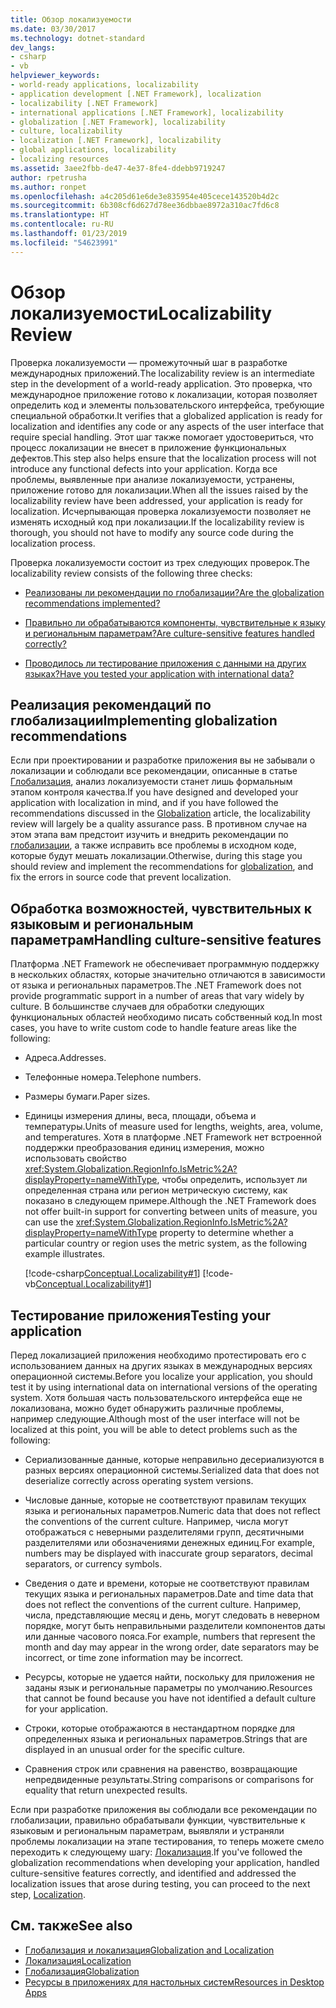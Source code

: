 ```yaml
---
title: Обзор локализуемости
ms.date: 03/30/2017
ms.technology: dotnet-standard
dev_langs:
- csharp
- vb
helpviewer_keywords:
- world-ready applications, localizability
- application development [.NET Framework], localization
- localizability [.NET Framework]
- international applications [.NET Framework], localizability
- globalization [.NET Framework], localizability
- culture, localizability
- localization [.NET Framework], localizability
- global applications, localizability
- localizing resources
ms.assetid: 3aee2fbb-de47-4e37-8fe4-ddebb9719247
author: rpetrusha
ms.author: ronpet
ms.openlocfilehash: a4c205d61e6de3e835954e405cece143520b4d2c
ms.sourcegitcommit: 6b308cf6d627d78ee36dbbae8972a310ac7fd6c8
ms.translationtype: HT
ms.contentlocale: ru-RU
ms.lasthandoff: 01/23/2019
ms.locfileid: "54623991"
---
```

# <a name="localizability-review"></a><span data-ttu-id="7f81f-102">Обзор локализуемости</span><span class="sxs-lookup"><span data-stu-id="7f81f-102">Localizability Review</span></span>
<span data-ttu-id="7f81f-103">Проверка локализуемости — промежуточный шаг в разработке международных приложений.</span><span class="sxs-lookup"><span data-stu-id="7f81f-103">The localizability review is an intermediate step in the development of a world-ready application.</span></span> <span data-ttu-id="7f81f-104">Это проверка, что международное приложение готово к локализации, которая позволяет определить код и элементы пользовательского интерфейса, требующие специальной обработки.</span><span class="sxs-lookup"><span data-stu-id="7f81f-104">It verifies that a globalized application is ready for localization and identifies any code or any aspects of the user interface that require special handling.</span></span> <span data-ttu-id="7f81f-105">Этот шаг также помогает удостовериться, что процесс локализации не внесет в приложение функциональных дефектов.</span><span class="sxs-lookup"><span data-stu-id="7f81f-105">This step also helps ensure that the localization process will not introduce any functional defects into your application.</span></span> <span data-ttu-id="7f81f-106">Когда все проблемы, выявленные при анализе локализуемости, устранены, приложение готово для локализации.</span><span class="sxs-lookup"><span data-stu-id="7f81f-106">When all the issues raised by the localizability review have been addressed, your application is ready for localization.</span></span> <span data-ttu-id="7f81f-107">Исчерпывающая проверка локализуемости позволяет не изменять исходный код при локализации.</span><span class="sxs-lookup"><span data-stu-id="7f81f-107">If the localizability review is thorough, you should not have to modify any source code during the localization process.</span></span>  
  
 <span data-ttu-id="7f81f-108">Проверка локализуемости состоит из трех следующих проверок.</span><span class="sxs-lookup"><span data-stu-id="7f81f-108">The localizability review consists of the following three checks:</span></span>  
  
-   [<span data-ttu-id="7f81f-109">Реализованы ли рекомендации по глобализации?</span><span class="sxs-lookup"><span data-stu-id="7f81f-109">Are the globalization recommendations implemented?</span></span>](#global)  
  
-   [<span data-ttu-id="7f81f-110">Правильно ли обрабатываются компоненты, чувствительные к языку и региональным параметрам?</span><span class="sxs-lookup"><span data-stu-id="7f81f-110">Are culture-sensitive features handled correctly?</span></span>](#culture)  
  
-   [<span data-ttu-id="7f81f-111">Проводилось ли тестирование приложения с данными на других языках?</span><span class="sxs-lookup"><span data-stu-id="7f81f-111">Have you tested your application with international data?</span></span>](#test)  
  
<a name="global"></a>   
## <a name="implementing-globalization-recommendations"></a><span data-ttu-id="7f81f-112">Реализация рекомендаций по глобализации</span><span class="sxs-lookup"><span data-stu-id="7f81f-112">Implementing globalization recommendations</span></span>  
 <span data-ttu-id="7f81f-113">Если при проектировании и разработке приложения вы не забывали о локализации и соблюдали все рекомендации, описанные в статье [Глобализация](../../../docs/standard/globalization-localization/globalization.md), анализ локализуемости станет лишь формальным этапом контроля качества.</span><span class="sxs-lookup"><span data-stu-id="7f81f-113">If you have designed and developed your application with localization in mind, and if you have followed the recommendations discussed in the [Globalization](../../../docs/standard/globalization-localization/globalization.md) article, the localizability review will largely be a quality assurance pass.</span></span> <span data-ttu-id="7f81f-114">В противном случае на этом этапа вам предстоит изучить и внедрить рекомендации по [глобализации](../../../docs/standard/globalization-localization/globalization.md), а также исправить все проблемы в исходном коде, которые будут мешать локализации.</span><span class="sxs-lookup"><span data-stu-id="7f81f-114">Otherwise, during this stage you should review and implement the recommendations for [globalization](../../../docs/standard/globalization-localization/globalization.md), and fix the errors in source code that prevent localization.</span></span>  
  
<a name="culture"></a>   
## <a name="handling-culture-sensitive-features"></a><span data-ttu-id="7f81f-115">Обработка возможностей, чувствительных к языковым и региональным параметрам</span><span class="sxs-lookup"><span data-stu-id="7f81f-115">Handling culture-sensitive features</span></span>  
 <span data-ttu-id="7f81f-116">Платформа .NET Framework не обеспечивает программную поддержку в нескольких областях, которые значительно отличаются в зависимости от языка и региональных параметров.</span><span class="sxs-lookup"><span data-stu-id="7f81f-116">The .NET Framework does not provide programmatic support in a number of areas that vary widely by culture.</span></span> <span data-ttu-id="7f81f-117">В большинстве случаев для обработки следующих функциональных областей необходимо писать собственный код.</span><span class="sxs-lookup"><span data-stu-id="7f81f-117">In most cases, you have to write custom code to handle feature areas like the following:</span></span>  
  
-   <span data-ttu-id="7f81f-118">Адреса.</span><span class="sxs-lookup"><span data-stu-id="7f81f-118">Addresses.</span></span>  
  
-   <span data-ttu-id="7f81f-119">Телефонные номера.</span><span class="sxs-lookup"><span data-stu-id="7f81f-119">Telephone numbers.</span></span>  
  
-   <span data-ttu-id="7f81f-120">Размеры бумаги.</span><span class="sxs-lookup"><span data-stu-id="7f81f-120">Paper sizes.</span></span>  
  
-   <span data-ttu-id="7f81f-121">Единицы измерения длины, веса, площади, объема и температуры.</span><span class="sxs-lookup"><span data-stu-id="7f81f-121">Units of measure used for lengths, weights, area, volume, and temperatures.</span></span> <span data-ttu-id="7f81f-122">Хотя в платформе .NET Framework нет встроенной поддержки преобразования единиц измерения, можно использовать свойство <xref:System.Globalization.RegionInfo.IsMetric%2A?displayProperty=nameWithType>, чтобы определить, использует ли определенная страна или регион метрическую систему, как показано в следующем примере.</span><span class="sxs-lookup"><span data-stu-id="7f81f-122">Although the .NET Framework does not offer built-in support for converting between units of measure, you can use the <xref:System.Globalization.RegionInfo.IsMetric%2A?displayProperty=nameWithType> property to determine whether a particular country or region uses the metric system, as the following example illustrates.</span></span>  
  
     [!code-csharp[Conceptual.Localizability#1](../../../samples/snippets/csharp/VS_Snippets_CLR/conceptual.localizability/cs/ismetric1.cs#1)]
     [!code-vb[Conceptual.Localizability#1](../../../samples/snippets/visualbasic/VS_Snippets_CLR/conceptual.localizability/vb/ismetric1.vb#1)]  
  
<a name="test"></a>   
## <a name="testing-your-application"></a><span data-ttu-id="7f81f-123">Тестирование приложения</span><span class="sxs-lookup"><span data-stu-id="7f81f-123">Testing your application</span></span>  
 <span data-ttu-id="7f81f-124">Перед локализацией приложения необходимо протестировать его с использованием данных на других языках в международных версиях операционной системы.</span><span class="sxs-lookup"><span data-stu-id="7f81f-124">Before you localize your application, you should test it by using international data on international versions of the operating system.</span></span> <span data-ttu-id="7f81f-125">Хотя большая часть пользовательского интерфейса еще не локализована, можно будет обнаружить различные проблемы, например следующие.</span><span class="sxs-lookup"><span data-stu-id="7f81f-125">Although most of the user interface will not be localized at this point, you will be able to detect problems such as the following:</span></span>  
  
-   <span data-ttu-id="7f81f-126">Сериализованные данные, которые неправильно десериализуются в разных версиях операционной системы.</span><span class="sxs-lookup"><span data-stu-id="7f81f-126">Serialized data that does not deserialize correctly across operating system versions.</span></span>  
  
-   <span data-ttu-id="7f81f-127">Числовые данные, которые не соответствуют правилам текущих языка и региональных параметров.</span><span class="sxs-lookup"><span data-stu-id="7f81f-127">Numeric data that does not reflect the conventions of the current culture.</span></span> <span data-ttu-id="7f81f-128">Например, числа могут отображаться с неверными разделителями групп, десятичными разделителями или обозначениями денежных единиц.</span><span class="sxs-lookup"><span data-stu-id="7f81f-128">For example, numbers may be displayed with inaccurate group separators, decimal separators, or currency symbols.</span></span>  
  
-   <span data-ttu-id="7f81f-129">Сведения о дате и времени, которые не соответствуют правилам текущих языка и региональных параметров.</span><span class="sxs-lookup"><span data-stu-id="7f81f-129">Date and time data that does not reflect the conventions of the current culture.</span></span> <span data-ttu-id="7f81f-130">Например, числа, представляющие месяц и день, могут следовать в неверном порядке, могут быть неправильными разделители компонентов даты или данные часового пояса.</span><span class="sxs-lookup"><span data-stu-id="7f81f-130">For example, numbers that represent the month and day may appear in the wrong order, date separators may be incorrect, or time zone information may be incorrect.</span></span>  
  
-   <span data-ttu-id="7f81f-131">Ресурсы, которые не удается найти, поскольку для приложения не заданы язык и региональные параметры по умолчанию.</span><span class="sxs-lookup"><span data-stu-id="7f81f-131">Resources that cannot be found because you have not identified a default culture for your application.</span></span>  
  
-   <span data-ttu-id="7f81f-132">Строки, которые отображаются в нестандартном порядке для определенных языка и региональных параметров.</span><span class="sxs-lookup"><span data-stu-id="7f81f-132">Strings that are displayed in an unusual order for the specific culture.</span></span>  
  
-   <span data-ttu-id="7f81f-133">Сравнения строк или сравнения на равенство, возвращающие непредвиденные результаты.</span><span class="sxs-lookup"><span data-stu-id="7f81f-133">String comparisons or comparisons for equality that return unexpected results.</span></span>  
  
 <span data-ttu-id="7f81f-134">Если при разработке приложения вы соблюдали все рекомендации по глобализации, правильно обрабатывали функции, чувствительные к языковым и региональным параметрам, выявляли и устраняли проблемы локализации на этапе тестирования, то теперь можете смело переходить к следующему шагу: [Локализация](../../../docs/standard/globalization-localization/localization.md).</span><span class="sxs-lookup"><span data-stu-id="7f81f-134">If you've followed the globalization recommendations when developing your application, handled culture-sensitive features correctly, and identified and addressed the localization issues that arose during testing, you can proceed to the next step, [Localization](../../../docs/standard/globalization-localization/localization.md).</span></span>  
  
## <a name="see-also"></a><span data-ttu-id="7f81f-135">См. также</span><span class="sxs-lookup"><span data-stu-id="7f81f-135">See also</span></span>

- [<span data-ttu-id="7f81f-136">Глобализация и локализация</span><span class="sxs-lookup"><span data-stu-id="7f81f-136">Globalization and Localization</span></span>](../../../docs/standard/globalization-localization/index.md)
- [<span data-ttu-id="7f81f-137">Локализация</span><span class="sxs-lookup"><span data-stu-id="7f81f-137">Localization</span></span>](../../../docs/standard/globalization-localization/localization.md)
- [<span data-ttu-id="7f81f-138">Глобализация</span><span class="sxs-lookup"><span data-stu-id="7f81f-138">Globalization</span></span>](../../../docs/standard/globalization-localization/globalization.md)
- [<span data-ttu-id="7f81f-139">Ресурсы в приложениях для настольных систем</span><span class="sxs-lookup"><span data-stu-id="7f81f-139">Resources in Desktop Apps</span></span>](../../../docs/framework/resources/index.md)
